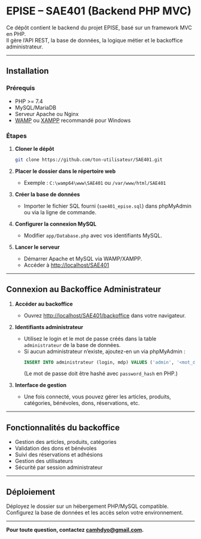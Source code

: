 # EPISE – SAE401 (Backend PHP MVC)

Ce dépôt contient le backend du projet EPISE, basé sur un framework MVC en PHP.  
Il gère l’API REST, la base de données, la logique métier et le backoffice administrateur.

---

## Installation

### Prérequis

- PHP >= 7.4
- MySQL/MariaDB
- Serveur Apache ou Nginx
- [WAMP](https://www.wampserver.com/) ou [XAMPP](https://www.apachefriends.org/) recommandé pour Windows

### Étapes

1. **Cloner le dépôt**
   ```sh
   git clone https://github.com/ton-utilisateur/SAE401.git
   ```

2. **Placer le dossier dans le répertoire web**
   - Exemple : `C:\wamp64\www\SAE401` ou `/var/www/html/SAE401`

3. **Créer la base de données**
   - Importer le fichier SQL fourni (`sae401_epise.sql`) dans phpMyAdmin ou via la ligne de commande.

4. **Configurer la connexion MySQL**
   - Modifier `app/Database.php` avec vos identifiants MySQL.

5. **Lancer le serveur**
   - Démarrer Apache et MySQL via WAMP/XAMPP.
   - Accéder à [http://localhost/SAE401](http://localhost/SAE401)

---

## Connexion au Backoffice Administrateur

1. **Accéder au backoffice**
   - Ouvrez [http://localhost/SAE401/backoffice](http://localhost/SAE401/backoffice) dans votre navigateur.

2. **Identifiants administrateur**
   - Utilisez le login et le mot de passe créés dans la table `administrateur` de la base de données.
   - Si aucun administrateur n’existe, ajoutez-en un via phpMyAdmin :
     ```sql
     INSERT INTO administrateur (login, mdp) VALUES ('admin', '<mot_de_passe_hashé>');
     ```
     (Le mot de passe doit être hashé avec `password_hash` en PHP.)

3. **Interface de gestion**
   - Une fois connecté, vous pouvez gérer les articles, produits, catégories, bénévoles, dons, réservations, etc.

---

## Fonctionnalités du backoffice

- Gestion des articles, produits, catégories
- Validation des dons et bénévoles
- Suivi des réservations et adhésions
- Gestion des utilisateurs
- Sécurité par session administrateur

---

## Déploiement

Déployez le dossier sur un hébergement PHP/MySQL compatible.  
Configurez la base de données et les accès selon votre environnement.

---

**Pour toute question, contactez [camhdyo@gmail.com](mailto:camhdyo@gmail.com).**
